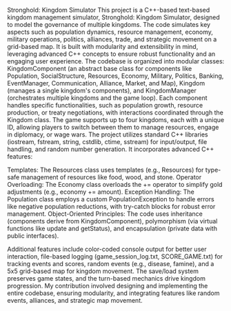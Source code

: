 Stronghold: Kingdom Simulator
This project is a C++-based text-based kingdom management simulator, Stronghold: Kingdom Simulator, designed to model the governance of multiple kingdoms. The code simulates key aspects such as population dynamics, resource management, economy, military operations, politics, alliances, trade, and strategic movement on a grid-based map. It is built with modularity and extensibility in mind, leveraging advanced C++ concepts to ensure robust functionality and an engaging user experience.
The codebase is organized into modular classes: KingdomComponent (an abstract base class for components like Population, SocialStructure, Resources, Economy, Military, Politics, Banking, EventManager, Communication, Alliance, Market, and Map), Kingdom (manages a single kingdom's components), and KingdomManager (orchestrates multiple kingdoms and the game loop). Each component handles specific functionalities, such as population growth, resource production, or treaty negotiations, with interactions coordinated through the Kingdom class. The game supports up to four kingdoms, each with a unique ID, allowing players to switch between them to manage resources, engage in diplomacy, or wage wars.
The project utilizes standard C++ libraries (iostream, fstream, string, cstdlib, ctime, sstream) for input/output, file handling, and random number generation. It incorporates advanced C++ features:

Templates: The Resources class uses templates (e.g., Resources<int>) for type-safe management of resources like food, wood, and stone.
Operator Overloading: The Economy class overloads the += operator to simplify gold adjustments (e.g., economy += amount).
Exception Handling: The Population class employs a custom PopulationException to handle errors like negative population reductions, with try-catch blocks for robust error management.
Object-Oriented Principles: The code uses inheritance (components derive from KingdomComponent), polymorphism (via virtual functions like update and getStatus), and encapsulation (private data with public interfaces).

Additional features include color-coded console output for better user interaction, file-based logging (game_session_log.txt, SCORE_GAME.txt) for tracking events and scores, random events (e.g., disease, famine), and a 5x5 grid-based map for kingdom movement. The save/load system preserves game states, and the turn-based mechanics drive kingdom progression. My contribution involved designing and implementing the entire codebase, ensuring modularity, and integrating features like random events, alliances, and strategic map movement.
